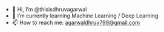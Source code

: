 - 👋 Hi, I’m @thisisdhruvagarwal
- 🌱 I’m currently learning Machine Learning / Deep Learning
- 📫 How to reach me: agarwaldhruv799@gmail.com

<!---
thisisdhruvagarwal/thisisdhruvagarwal is a ✨ special ✨ repository because its `README.md` (this file) appears on your GitHub profile.
You can click the Preview link to take a look at your changes.
--->
